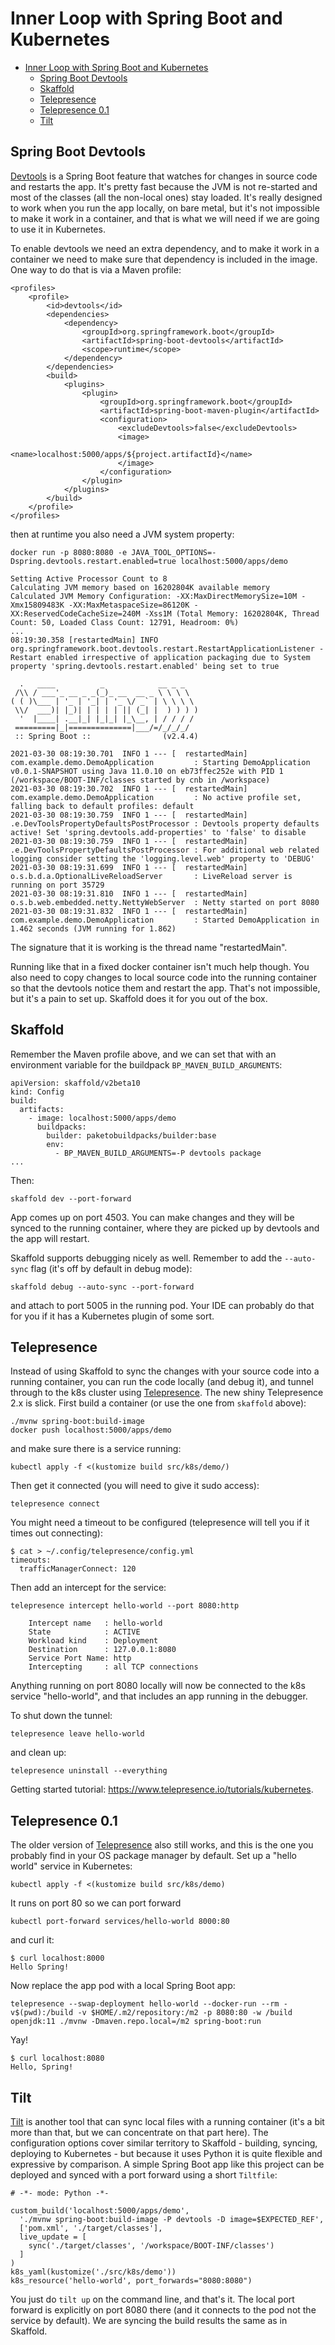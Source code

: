 
# Inner Loop with Spring Boot and Kubernetes
- [Inner Loop with Spring Boot and Kubernetes](#inner-loop-with-spring-boot-and-kubernetes)
  - [Spring Boot Devtools](#spring-boot-devtools)
  - [Skaffold](#skaffold)
  - [Telepresence](#telepresence)
  - [Telepresence 0.1](#telepresence-01)
  - [Tilt](#tilt)

## Spring Boot Devtools

[Devtools](https://docs.spring.io/spring-boot/docs/current/reference/html/using-spring-boot.html#using-boot-devtools) is a Spring Boot feature that watches for changes in source code and restarts the app. It's pretty fast because the JVM is not re-started and most of the classes (all the non-local ones) stay loaded. It's really designed to work when you run the app locally, on bare metal, but it's not impossible to make it work in a container, and that is what we will need if we are going to use it in Kubernetes.

To enable devtools we need an extra dependency, and to make it work in a container we need to make sure that dependency is included in the image. One way to do that is via a Maven profile:

```
<profiles>
    <profile>
        <id>devtools</id>
        <dependencies>
            <dependency>
                <groupId>org.springframework.boot</groupId>
                <artifactId>spring-boot-devtools</artifactId>
                <scope>runtime</scope>
            </dependency>
        </dependencies>
        <build>
            <plugins>
                <plugin>
                    <groupId>org.springframework.boot</groupId>
                    <artifactId>spring-boot-maven-plugin</artifactId>
                    <configuration>
                        <excludeDevtools>false</excludeDevtools>
                        <image>
                            <name>localhost:5000/apps/${project.artifactId}</name>
                        </image>
                    </configuration>
                </plugin>
            </plugins>
        </build>
    </profile>
</profiles>
```

then at runtime you also need a JVM system property:

```
docker run -p 8080:8080 -e JAVA_TOOL_OPTIONS=-Dspring.devtools.restart.enabled=true localhost:5000/apps/demo
```

```
Setting Active Processor Count to 8
Calculating JVM memory based on 16202804K available memory
Calculated JVM Memory Configuration: -XX:MaxDirectMemorySize=10M -Xmx15809483K -XX:MaxMetaspaceSize=86120K -XX:ReservedCodeCacheSize=240M -Xss1M (Total Memory: 16202804K, Thread Count: 50, Loaded Class Count: 12791, Headroom: 0%)
...
08:19:30.358 [restartedMain] INFO org.springframework.boot.devtools.restart.RestartApplicationListener - Restart enabled irrespective of application packaging due to System property 'spring.devtools.restart.enabled' being set to true

  .   ____          _            __ _ _
 /\\ / ___'_ __ _ _(_)_ __  __ _ \ \ \ \
( ( )\___ | '_ | '_| | '_ \/ _` | \ \ \ \
 \\/  ___)| |_)| | | | | || (_| |  ) ) ) )
  '  |____| .__|_| |_|_| |_\__, | / / / /
 =========|_|==============|___/=/_/_/_/
 :: Spring Boot ::                (v2.4.4)

2021-03-30 08:19:30.701  INFO 1 --- [  restartedMain] com.example.demo.DemoApplication         : Starting DemoApplication v0.0.1-SNAPSHOT using Java 11.0.10 on eb73ffec252e with PID 1 (/workspace/BOOT-INF/classes started by cnb in /workspace)
2021-03-30 08:19:30.702  INFO 1 --- [  restartedMain] com.example.demo.DemoApplication         : No active profile set, falling back to default profiles: default
2021-03-30 08:19:30.759  INFO 1 --- [  restartedMain] .e.DevToolsPropertyDefaultsPostProcessor : Devtools property defaults active! Set 'spring.devtools.add-properties' to 'false' to disable
2021-03-30 08:19:30.759  INFO 1 --- [  restartedMain] .e.DevToolsPropertyDefaultsPostProcessor : For additional web related logging consider setting the 'logging.level.web' property to 'DEBUG'
2021-03-30 08:19:31.699  INFO 1 --- [  restartedMain] o.s.b.d.a.OptionalLiveReloadServer       : LiveReload server is running on port 35729
2021-03-30 08:19:31.810  INFO 1 --- [  restartedMain] o.s.b.web.embedded.netty.NettyWebServer  : Netty started on port 8080
2021-03-30 08:19:31.832  INFO 1 --- [  restartedMain] com.example.demo.DemoApplication         : Started DemoApplication in 1.462 seconds (JVM running for 1.862)
```

The signature that it is working is the thread name "restartedMain".

Running like that in a fixed docker container isn't much help though. You also need to copy changes to local source code into the running container so that the devtools notice them and restart the app. That's not impossible, but it's a pain to set up. Skaffold does it for you out of the box.

## Skaffold

Remember the Maven profile above, and we can set that with an environment variable for the buildpack `BP_MAVEN_BUILD_ARGUMENTS`:

```
apiVersion: skaffold/v2beta10
kind: Config
build:
  artifacts:
    - image: localhost:5000/apps/demo
      buildpacks:
        builder: paketobuildpacks/builder:base
        env:
          - BP_MAVEN_BUILD_ARGUMENTS=-P devtools package
...
```

Then:

```
skaffold dev --port-forward
```

App comes up on port 4503. You can make changes and they will be synced to the running container, where they are picked up by devtools and the app will restart.

Skaffold supports debugging nicely as well. Remember to add the `--auto-sync` flag (it's off by default in debug mode):

```
skaffold debug --auto-sync --port-forward
```

and attach to port 5005 in the running pod. Your IDE can probably do that for you if it has a Kubernetes plugin of some sort.

## Telepresence

Instead of using Skaffold to sync the changes with your source code into a running container, you can run the code locally (and debug it), and tunnel through to the k8s cluster using [Telepresence](https://github.com/telepresenceio/telepresence/tree/release/v2). The new shiny Telepresence 2.x is slick. First build a container (or use the one from `skaffold` above):

```
./mvnw spring-boot:build-image
docker push localhost:5000/apps/demo
```

and make sure there is a service running:

```
kubectl apply -f <(kustomize build src/k8s/demo/)
```

Then get it connected (you will need to give it sudo access):

```
telepresence connect
```

You might need a timeout to be configured (telepresence will tell you if it times out connecting):

```
$ cat > ~/.config/telepresence/config.yml
timeouts:
  trafficManagerConnect: 120
```

Then add an intercept for the service:

```
telepresence intercept hello-world --port 8080:http
```
```
    Intercept name   : hello-world
    State            : ACTIVE
    Workload kind    : Deployment
    Destination      : 127.0.0.1:8080
    Service Port Name: http
    Intercepting     : all TCP connections
```

Anything running on port 8080 locally will now be connected to the k8s service "hello-world", and that includes an app running in the debugger.

To shut down the tunnel:

```
telepresence leave hello-world
```

and clean up:

```
telepresence uninstall --everything
```

Getting started tutorial: https://www.telepresence.io/tutorials/kubernetes.

## Telepresence 0.1

The older version of [Telepresence](https://github.com/telepresenceio/telepresence) also still works, and this is the one you probably find in your OS package manager by default. Set up a "hello world" service in Kubernetes:

```
kubectl apply -f <(kustomize build src/k8s/demo)
```

It runs on port 80 so we can port forward

```
kubectl port-forward services/hello-world 8000:80
```

and curl it:

```
$ curl localhost:8000
Hello Spring!
```

Now replace the app pod with a local Spring Boot app:

```
telepresence --swap-deployment hello-world --docker-run --rm -v$(pwd):/build -v $HOME/.m2/repository:/m2 -p 8080:80 -w /build openjdk:11 ./mvnw -Dmaven.repo.local=/m2 spring-boot:run
```

Yay!

```
$ curl localhost:8080
Hello, Spring!
```

## Tilt

[Tilt](https://tilt.dev/) is another tool that can sync local files with a running container (it's a bit more than that, but we can concentrate on that part here). The configuration options cover similar territory to Skaffold - building, syncing, deploying to Kubernetes - but because it uses Python it is quite flexible and expressive by comparison. A simple Spring Boot app like this project can be deployed and synced with a port forward using a short `Tiltfile`:

```
# -*- mode: Python -*-

custom_build('localhost:5000/apps/demo', 
  './mvnw spring-boot:build-image -P devtools -D image=$EXPECTED_REF',
  ['pom.xml', './target/classes'],
  live_update = [
    sync('./target/classes', '/workspace/BOOT-INF/classes')
  ]
)
k8s_yaml(kustomize('./src/k8s/demo'))
k8s_resource('hello-world', port_forwards="8080:8080")
```

You just do `tilt up` on the command line, and that's it. The local port forward is explicitly on port 8080 there (and it connects to the pod not the service by default). We are syncing the build results the same as in Skaffold.
